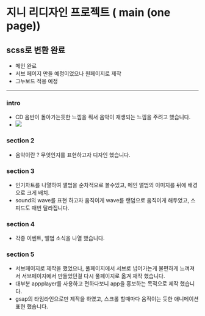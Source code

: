 # 지니 리디자인 프로젝트 ( main (one page))

## scss로 변환 완료

- 메인 완료
- 서브 페이지 만들 예정이었으나 원페이지로 제작
- 그누보드 적용 예정

---

### intro

- CD 음반이 돌아가는듯한 느낌을 줘서 음악이 재생되는 느낌을 주려고 했습니다.
- <img src="https://github.com/user-attachments/assets/0a5e0f9a-88fc-4316-8be9-5648e48adc70">

### section 2

- 음악이란 ? 무엇인지를 표현하고자 디자인 했습니다.

### section 3

- 인기차트를 나열하여 앨범을 순차적으로 볼수있고, 메인 앨범의 이미지를 뒤에 배경으로 크게 배치.
- sound의 wave를 표현 하고자 움직이게 wave를 랜덤으로 움직이게 해두었고, 스피드도 매번 달라집니다.

### section 4

- 각종 이벤트, 앨범 소식을 나열 했습니다.

### section 5

- 서브페이지로 제작을 했었으나, 풀페이지에서 서브로 넘어가는게 불편하게 느껴져서 서브페이지에서 만들었던걸 다시 풀페이지로 옮겨 재작 했습니다.
- 대부분 appplayer를 사용하고 편하다보니 app을 홍보하는 목적으로 제작 했습니다.
- gsap의 타임라인으로만 제작을 하였고, 스크롤 할때마다 움직이는 듯한 애니메이션 표현 했습니다.
